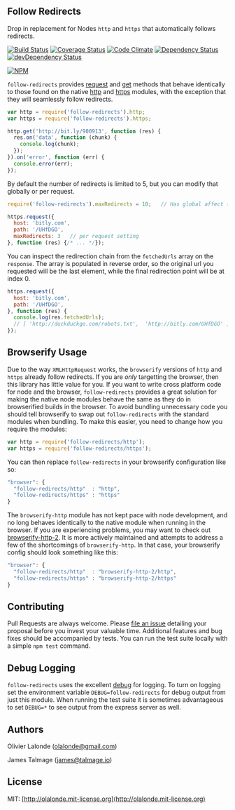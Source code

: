 ## Follow Redirects

Drop in replacement for Nodes `http` and `https` that automatically follows redirects.

[![Build Status](https://travis-ci.org/olalonde/follow-redirects.svg?branch=master)](https://travis-ci.org/olalonde/follow-redirects)
[![Coverage Status](https://coveralls.io/repos/olalonde/follow-redirects/badge.svg?branch=master)](https://coveralls.io/r/olalonde/follow-redirects?branch=master)
[![Code Climate](https://codeclimate.com/github/olalonde/follow-redirects/badges/gpa.svg)](https://codeclimate.com/github/olalonde/follow-redirects)
[![Dependency Status](https://david-dm.org/olalonde/follow-redirects.svg)](https://david-dm.org/olalonde/follow-redirects)
[![devDependency Status](https://david-dm.org/olalonde/follow-redirects/dev-status.svg)](https://david-dm.org/olalonde/follow-redirects#info=devDependencies)

[![NPM](https://nodei.co/npm/follow-redirects.png?downloads=true)](https://nodei.co/npm/follow-redirects/)

`follow-redirects` provides [request](https://nodejs.org/api/http.html#http_http_request_options_callback) and [get](https://nodejs.org/api/http.html#http_http_get_options_callback)
 methods that behave identically to those found on the native [http](https://nodejs.org/api/http.html#http_http_request_options_callback) and [https](https://nodejs.org/api/https.html#https_https_request_options_callback)
 modules, with the exception that they will seamlessly follow redirects.

```javascript
var http = require('follow-redirects').http;
var https = require('follow-redirects').https;

http.get('http://bit.ly/900913', function (res) {
  res.on('data', function (chunk) {
    console.log(chunk);
  });
}).on('error', function (err) {
  console.error(err);
});
```

By default the number of redirects is limited to 5, but you can modify that globally or per request.

```javascript
require('follow-redirects').maxRedirects = 10;   // Has global affect (be careful!)

https.request({
  host: 'bitly.com',
  path: '/UHfDGO',
  maxRedirects: 3   // per request setting
}, function (res) {/* ... */});
```

You can inspect the redirection chain from the `fetchedUrls` array on the `response`.
The array is populated in reverse order, so the original url you requested will be the
last element, while the final redirection point will be at index 0.

```javascript
https.request({
  host: 'bitly.com',
  path: '/UHfDGO',
}, function (res) {
  console.log(res.fetchedUrls);
  // [ 'http://duckduckgo.com/robots.txt',  'http://bitly.com/UHfDGO' ]
});
```

## Browserify Usage

Due to the way `XMLHttpRequest` works, the `browserify` versions of `http` and `https` already follow redirects.
 If you are *only* targetting the browser, then this library has little value for you. If you want to write cross
 platform code for node and the browser, `follow-redirects` provides a great solution for making the native node
 modules behave the same as they do in browserified builds in the browser. To avoid bundling unnecessary code
 you should tell browserify to swap out `follow-redirects` with the standard modules when bundling.
 To make this easier, you need to change how you require the modules:

```javascript
var http = require('follow-redirects/http');
var https = require('follow-redirects/https');
```

You can then replace `follow-redirects` in your browserify configuration like so:

```javascript
"browser": {
  "follow-redirects/http"  : "http",
  "follow-redirects/https" : "https"
}
```

The `browserify-http` module has not kept pace with node development, and no long behaves identically to the native
 module when running in the browser. If you are experiencing problems, you may want to check out
 [browserify-http-2](https://www.npmjs.com/package/http-browserify-2). It is more actively maintained and
 attempts to address a few of the shortcomings of `browserify-http`. In that case, your browserify config should
 look something like this:

```javascript
"browser": {
  "follow-redirects/http"  : "browserify-http-2/http",
  "follow-redirects/https" : "browserify-http-2/https"
}
```

## Contributing

Pull Requests are always welcome. Please [file an issue](https://github.com/olalonde/follow-redirects/issues)
 detailing your proposal before you invest your valuable time. Additional features and bug fixes should be accompanied
 by tests. You can run the test suite locally with a simple `npm test` command.

## Debug Logging

`follow-redirects` uses the excellent [debug](https://www.npmjs.com/package/debug) for logging. To turn on logging
 set the environment variable `DEBUG=follow-redirects` for debug output from just this module. When running the test
 suite it is sometimes advantageous to set `DEBUG=*` to see output from the express server as well.

## Authors

Olivier Lalonde (olalonde@gmail.com)

James Talmage (james@talmage.io)

## License

MIT: [http://olalonde.mit-license.org](http://olalonde.mit-license.org)
